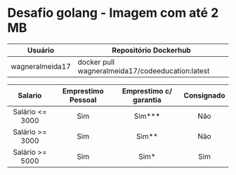 # Desafio golang - Imagem com até 2 MB

| Usuário | Repositório Dockerhub |
| ------- | --------------------- |
| wagneralmeida17 | docker pull wagneralmeida17/codeeducation:latest |


|   Salario   |  Emprestimo Pessoal  |    Emprestimo c/ garantia    | Consignado |
| :---:          |     :---:      |          :---:  |  :---:      |
| Salário <= 3000   | Sim     | Sim***    | Não |
| Salário >= 3000   | Sim     | Sim**     | Não |
| Salário >= 5000   | Sim     | Sim*      | Sim |
